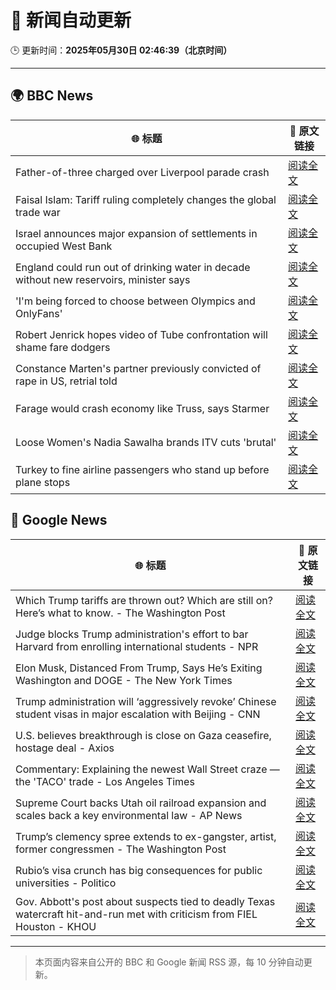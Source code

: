 # 🧠 新闻自动更新

🕒 更新时间：**2025年05月30日 02:46:39（北京时间）**

---

## 🌍 BBC News

| 🌐 标题 | 🔗 原文链接 |
|--------|-------------|
| Father-of-three charged over Liverpool parade crash | [阅读全文](https://www.bbc.com/news/articles/crk2l00p3r2o) |
| Faisal Islam: Tariff ruling completely changes the global trade war | [阅读全文](https://www.bbc.com/news/articles/cx2epx15pj2o) |
| Israel announces major expansion of settlements in occupied West Bank | [阅读全文](https://www.bbc.com/news/articles/c1j5954edlno) |
| England could run out of drinking water in decade without new reservoirs, minister says | [阅读全文](https://www.bbc.com/news/articles/cy8dv6l2jlzo) |
| 'I'm being forced to choose between Olympics and OnlyFans' | [阅读全文](https://www.bbc.com/sport/rowing/articles/c0715154kmeo) |
| Robert Jenrick hopes video of Tube confrontation will shame fare dodgers | [阅读全文](https://www.bbc.com/news/articles/cvg9r40p749o) |
| Constance Marten's partner previously convicted of rape in US, retrial told | [阅读全文](https://www.bbc.com/news/articles/c14kvvl2xkko) |
| Farage would crash economy like Truss, says Starmer | [阅读全文](https://www.bbc.com/news/articles/cp3n4zwq6v9o) |
| Loose Women's Nadia Sawalha brands ITV cuts 'brutal' | [阅读全文](https://www.bbc.com/news/articles/cdr5n6r054lo) |
| Turkey to fine airline passengers who stand up before plane stops | [阅读全文](https://www.bbc.com/news/articles/cgle6gg9z6yo) |

## 📰 Google News

| 🌐 标题 | 🔗 原文链接 |
|--------|-------------|
| Which Trump tariffs are thrown out? Which are still on? Here’s what to know. - The Washington Post | [阅读全文](https://news.google.com/rss/articles/CBMiiwFBVV95cUxObDY3SE4wb1N2UlpSWC1UQWFudXdjUmsweGFkZ2U0SmFRaXhNTkg0cl9YWUJITmVlbkR6Z0RVdTU1bDdONmFFZUxTYUxjcVZNMGZjUEZwSVktYkJpV25oVFVldG04U3YzOGpIcXFCNDJvakJzZTFTSk13dHZKdHdfRWhCUDg3b1kyNEJz?oc=5) |
| Judge blocks Trump administration's effort to bar Harvard from enrolling international students - NPR | [阅读全文](https://news.google.com/rss/articles/CBMikAFBVV95cUxQbXl3OWtmNEpkQWk5ZEp2V3hoT25oNjZac19pZmtnMXlGNGsySld4VV9BcXpMZnNSU08wbHFhNG5DWnJ4aWprSEs5Z3ViYTlxVlFoWjczY3NOOVJObG5wTTZxZWkxcmQ5cTl5S3FreXBTX2RaT2JCdE9BUEpQY3RVZko2Z1Iyd0dGR3Z5aVBDMWY?oc=5) |
| Elon Musk, Distanced From Trump, Says He’s Exiting Washington and DOGE - The New York Times | [阅读全文](https://news.google.com/rss/articles/CBMifEFVX3lxTE5CaWdWNUZkc3ZZNXY3cWFUSDE4cWN5T25uY1ExaU5sbWw1U0RId0M5MTRtU0Y3THowc29BZl9BaG5LSjl2Tjk3TTQ4b2JNMEFyTUNKTXdxdFJnTTV1VlpWLV9ObVE1RkhIcDVyWVZVTUk3ZGVsSFoyUy1yVEw?oc=5) |
| Trump administration will ‘aggressively revoke’ Chinese student visas in major escalation with Beijing - CNN | [阅读全文](https://news.google.com/rss/articles/CBMie0FVX3lxTFBQbnE4V2FRWGY1TEx4bnpuSGxNaU56WjhfaG1BZktSTmJrc1pPTVRacXZIekxBV0R6dEtBOFozSU9MYWdaZGM1YkZkS0NnWkxRME9uYXNuT3BoRk9oUUc3MVRuc3U2R05uNzVDTktIWUhXeE0xQVp0MDlPa9IBgAFBVV95cUxQcEltS0RZdldzR2xySy1qeXlLcHR0UUh1TmZhbDZIX1dYbzRhVHItUEd6WlI4bHpMWEF5Wml3NndYQnMzbXFqLUZFS28wUWJwSHJGTGdXSkM1dnhPVlNaME4wYUJOV21Td2JfUEhYN3V5ZUJxWkd2UUhyQXpEb2FFMQ?oc=5) |
| U.S. believes breakthrough is close on Gaza ceasefire, hostage deal - Axios | [阅读全文](https://news.google.com/rss/articles/CBMigwFBVV95cUxQbjB6LWtuMFJEU1dBazhzcHN0N29GckNkQVZxVDlXbWxCcXlubWVZREgwSHo5TTc2d0FzNGdXaHljMWN3N3pkMW1sRkJUUEYwTnowd2U3SmtRcktyVzBNUDVhbFBrNGVRWWJjZjA1dzczTGIxaXRoNkVOaWtDWTBqYkdHTQ?oc=5) |
| Commentary: Explaining the newest Wall Street craze — the 'TACO' trade - Los Angeles Times | [阅读全文](https://news.google.com/rss/articles/CBMipwFBVV95cUxQalNiZXJ1YlBONThEdWhfSzdOOUFqOXNpcVA2VEFkNVBzdzJLYjd6dFZEamdTbGE5U0l6SmpuS3ExVl9PdS1BZVJTcDVYMllmVEtvVHNVQ1BXaXM0WGNNTjFCaHdhOHdUdWduaEJCVlcxS0czU0JielJ6dkRuTnZ4YVN1ekRXME5aM2xCbFRxZkwyYXY0QXRjTTZXcnRna25jZHN0NG9DRQ?oc=5) |
| Supreme Court backs Utah oil railroad expansion and scales back a key environmental law - AP News | [阅读全文](https://news.google.com/rss/articles/CBMivwFBVV95cUxOeldIdGZpRFd2N0lRLVBFbVcwNTB0LS16TXBZVW1uckJxTlg3cXd2dEd6eGpHbDhGT0ViWXFTRnNtMTlmcVNtREFWUVVIUkxlRnRUNGZxVzh5NGQwWHEwN2VURlN1VnBSUElOS3BJemxKbkNabFBzSkNjUTlXeENTQ0tyWlE3MUk2SUpPb2JtU2V2eHpDUWpQZVUwaU9zdnExZWluNnFydURNbEZySjZUMWJuOTR6SlI1X3dONDF6SQ?oc=5) |
| Trump’s clemency spree extends to ex-gangster, artist, former congressmen - The Washington Post | [阅读全文](https://news.google.com/rss/articles/CBMilwFBVV95cUxNajZXTXhlcXZKeGloM0JYTGV3UkdnZUt2TGZqa085dklIODVTSnJlcDl0WUhEeUZRZFowT1NjZTlCbmZwSE1wSlJpaDBDM0RhZUMyR3E0NnZoX1RkdU5TZTRQNHREY0JRaWZGdGZyMGs1d1pSZVlFNngyLW00MjFMcnVsM3NMYXpqN1VFbVdPcV95UDJTRlQw?oc=5) |
| Rubio’s visa crunch has big consequences for public universities - Politico | [阅读全文](https://news.google.com/rss/articles/CBMinwFBVV95cUxNWkFjQ1FVV3QteVdFYmVvcUZYZUlYMEpOUU1OU1B5X1lQbE5fN2FNLVRVUWhpLUpaOXY0TW5LV2lLNnppekJXUzlFUWJDRE1iX1hzMEM1YTQ2VC1OLXJCS2dnTnh4QTNOZEdDMGx2cnZEdE5Hc3NPM1czajBwVTRQWUx4S0dqSHl6cTZMSGkwbU5ZZ0RlaFBjRkd6aHY2Zms?oc=5) |
| Gov. Abbott's post about suspects tied to deadly Texas watercraft hit-and-run met with criticism from FIEL Houston - KHOU | [阅读全文](https://news.google.com/rss/articles/CBMixAFBVV95cUxOVGYxUGRUcnVBelVkZlV6Zm9rR1NNcXRQTU9ONW1ndkhYQnBPczB5UXpHX29WWkN1eWJjeXhORS1tejAxeldkTzRJRXp0ZE9jSjNoSF9nOFR3RWl2cmlaSERjbEFYeVZ5aDRyeVJxNTZvMVdvcmdDcS11YklLb3BGcGNGSXROZGtNVElVcmJMQWhnWk9OXzd4TFpDMk85ZS1kb0VQVTVqaUhnRnhPaS1PSEh3bHZ3UXFpeVM5d2JZVkFoUVd3?oc=5) |

---
> 本页面内容来自公开的 BBC 和 Google 新闻 RSS 源，每 10 分钟自动更新。
